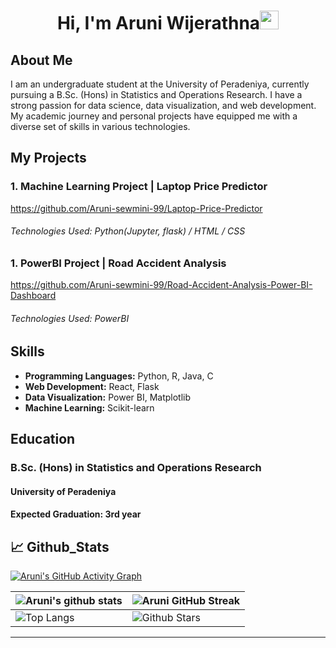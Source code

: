 
<h1 align="center">Hi, I'm Aruni Wijerathna<img width="30px" src="https://raw.githubusercontent.com/iampavangandhi/iampavangandhi/master/gifs/Hi.gif"></h1>
<h3 font-size="20" align="center"></h3>

## About Me 

<p>I am an undergraduate student at the University of Peradeniya, currently pursuing a B.Sc. (Hons) in Statistics and Operations Research. I have a strong passion for data science, data visualization, and web development. My academic journey and personal projects have equipped me with a diverse set of skills in various technologies.</p>


## My Projects  

### 1. Machine Learning Project | Laptop Price Predictor
https://github.com/Aruni-sewmini-99/Laptop-Price-Predictor
###### Technologies Used: Python(Jupyter, flask) / HTML / CSS

### 1. PowerBI Project | Road Accident Analysis
https://github.com/Aruni-sewmini-99/Road-Accident-Analysis-Power-BI-Dashboard
###### Technologies Used: PowerBI

## Skills 

- **Programming Languages:** Python, R, Java, C
- **Web Development:** React, Flask
- **Data Visualization:** Power BI, Matplotlib
- **Machine Learning:** Scikit-learn



## Education

<h3>B.Sc. (Hons) in Statistics and Operations Research</h3>
  <h4>University of Peradeniya</h4> 
  <h4>Expected Graduation: 3rd year</h4> 


## 📈 Github_Stats



[![Aruni's GitHub Activity Graph](https://activity-graph.herokuapp.com/graph?username=Aruni-sewmini-99&theme=tokyonight)](https://git.io/praveenscience)

| ![Aruni's github stats](https://github-readme-stats.vercel.app/api?username=Aruni-sewmini-99&show_icons=true&theme=tokyonight) | ![Aruni GitHub Streak](https://github-readme-streak-stats.herokuapp.com/?user=Aruni-sewmini-99&theme=tokyonight) |
| --- | --- |
| ![Top Langs](https://github-readme-stats.vercel.app/api/top-langs/?username=Aruni-sewmini-99&theme=tokyonight) | ![Github Stars](https://github-readme-stats.vercel.app/api?username=Aruni-sewmini-99&show_icons=true&locale=en&count_private=true&hide_rank=true&custom_title=My%20GitHub%20Stats&disable_animations=true&theme=tokyonight) |



---
